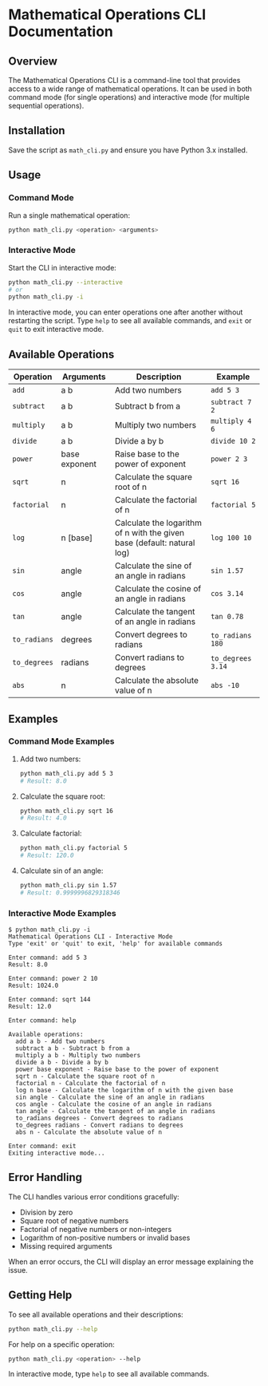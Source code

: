 # Mathematical Operations CLI Documentation

## Overview

The Mathematical Operations CLI is a command-line tool that provides access to a wide range of mathematical operations. It can be used in both command mode (for single operations) and interactive mode (for multiple sequential operations).

## Installation

Save the script as `math_cli.py` and ensure you have Python 3.x installed.

## Usage

### Command Mode

Run a single mathematical operation:

```bash
python math_cli.py <operation> <arguments>
```

### Interactive Mode

Start the CLI in interactive mode:

```bash
python math_cli.py --interactive
# or
python math_cli.py -i
```

In interactive mode, you can enter operations one after another without restarting the script. Type `help` to see all available commands, and `exit` or `quit` to exit interactive mode.

## Available Operations

| Operation | Arguments | Description | Example |
|-----------|-----------|-------------|---------|
| `add` | a b | Add two numbers | `add 5 3` |
| `subtract` | a b | Subtract b from a | `subtract 7 2` |
| `multiply` | a b | Multiply two numbers | `multiply 4 6` |
| `divide` | a b | Divide a by b | `divide 10 2` |
| `power` | base exponent | Raise base to the power of exponent | `power 2 3` |
| `sqrt` | n | Calculate the square root of n | `sqrt 16` |
| `factorial` | n | Calculate the factorial of n | `factorial 5` |
| `log` | n [base] | Calculate the logarithm of n with the given base (default: natural log) | `log 100 10` |
| `sin` | angle | Calculate the sine of an angle in radians | `sin 1.57` |
| `cos` | angle | Calculate the cosine of an angle in radians | `cos 3.14` |
| `tan` | angle | Calculate the tangent of an angle in radians | `tan 0.78` |
| `to_radians` | degrees | Convert degrees to radians | `to_radians 180` |
| `to_degrees` | radians | Convert radians to degrees | `to_degrees 3.14` |
| `abs` | n | Calculate the absolute value of n | `abs -10` |

## Examples

### Command Mode Examples

1. Add two numbers:
   ```bash
   python math_cli.py add 5 3
   # Result: 8.0
   ```

2. Calculate the square root:
   ```bash
   python math_cli.py sqrt 16
   # Result: 4.0
   ```

3. Calculate factorial:
   ```bash
   python math_cli.py factorial 5
   # Result: 120.0
   ```

4. Calculate sin of an angle:
   ```bash
   python math_cli.py sin 1.57
   # Result: 0.9999996829318346
   ```

### Interactive Mode Examples

```
$ python math_cli.py -i
Mathematical Operations CLI - Interactive Mode
Type 'exit' or 'quit' to exit, 'help' for available commands

Enter command: add 5 3
Result: 8.0

Enter command: power 2 10
Result: 1024.0

Enter command: sqrt 144
Result: 12.0

Enter command: help

Available operations:
  add a b - Add two numbers
  subtract a b - Subtract b from a
  multiply a b - Multiply two numbers
  divide a b - Divide a by b
  power base exponent - Raise base to the power of exponent
  sqrt n - Calculate the square root of n
  factorial n - Calculate the factorial of n
  log n base - Calculate the logarithm of n with the given base
  sin angle - Calculate the sine of an angle in radians
  cos angle - Calculate the cosine of an angle in radians
  tan angle - Calculate the tangent of an angle in radians
  to_radians degrees - Convert degrees to radians
  to_degrees radians - Convert radians to degrees
  abs n - Calculate the absolute value of n

Enter command: exit
Exiting interactive mode...
```

## Error Handling

The CLI handles various error conditions gracefully:

- Division by zero
- Square root of negative numbers
- Factorial of negative numbers or non-integers
- Logarithm of non-positive numbers or invalid bases
- Missing required arguments

When an error occurs, the CLI will display an error message explaining the issue.

## Getting Help

To see all available operations and their descriptions:

```bash
python math_cli.py --help
```

For help on a specific operation:

```bash
python math_cli.py <operation> --help
```

In interactive mode, type `help` to see all available commands.
